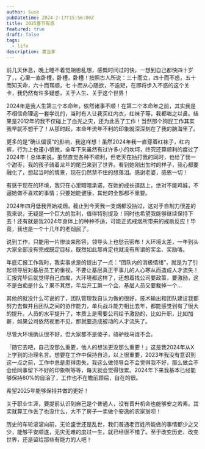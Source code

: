 ```yaml
---
author: Suse
pubDatetime: 2024-2-17T15:56:00Z
title: 2025春节有感
featured: true
draft: false
tags:
  - life
description: 喜当爹
---
```


前几天休息，晚上睡不着觉胡思乱想，感慨时间过的快，一想到自己都快四十岁了，，心里一直卧槽，卧槽，卧槽！按照古人所说：三十而立，四十而不惑，五十而知天命，六十而耳顺，七 十而从心随欲，不逾矩，在即将步入不惑的这个关卡，我仍然有许多疑惑，关于人生、关于这个世界！

2024年是我人生第三个本命年，依然诸事不顺！在第二个本命年之前，其实我是不相信命理这一套学说的，当时有人让我买红内衣，红袜子等，我都嗤之以鼻。结果是2012年的我不仅碰上了血光之灾，还为此丢了工作！当然那个狗屁工作其实我早就不想干了！从那时起，本命年流年不利的印象就深深刻在了我的脑海里了。

更多的是“确认偏误”的影响，我这样想！虽然2024年我一直穿着红袜子，红内裤，行为上也谨小慎微，全年下来虽然有过许多小的坎坷，终究还算顺利的度过了2024年！总体来说，虽然直觉各种不顺利，但老天在抽打我的同时，也给了我一个甜枣，我的孩子骑着龙年的尾巴来到了世界。看到她刚出生时的样子，我心都要融化了，想起当时的情景，现在仍然禁不住的想落泪。感谢老婆，感恩一切！

有感于现在的环境，我只在心里暗暗承诺，在她的成长道路上，绝对不能鸡娃，不逼她做不喜欢的事情；只要她能健康，其他的全部都不重要。

2024年四月低我开始戒烟，截止到今天我一支烟都没抽过，这对于自制力很差的我来说，无疑是一个巨大的胜利，值得特别提及！同时也希望我能够继续保持下去！还有就是我2024年身体上的种种不适，可能正式戒烟所带来的戒断反应！毕竟，我也是一个十几年的老烟民了。

说到工作，只能用一片惨淡来形容，领导头上也愁云密布！大环境太差，一年到头大家全部没有完成既定目标，既然如此那肯定也就没有所谓的奖金、奖励咯。

年底汇报工作我时，我实事求是的提出了一点：“团队内的消极情绪”，就是为了引起领导层对基层员工的重视，不要让基层真正干事儿的人心寒从而造成人才流失！汇报完毕后就觉得自己白痴，大环境都这样了，还想着找公司要政策，要激励，这不是白痴是什么？果不其然，年后开工第一个会，基层人员又要裁掉一个...

其他的就没什么可说的了，团队管理我自认为做的很好，技术输出和团队建设我都努力去做并且团队之间的协作能力，单兵战斗能力相比去年，都能感觉到有了很大的提升。人员的水平提升了，本质上是需要公司给予激励的，比如升职，比如加薪，如果公司依然视而不见，那就要造成被动的人才流失了。

尽管大环境确认很不好，但大家都不是傻子，骑驴找马谁不会。

「随它去吧，自己没那么重要，他人的想法更没那么重要！」这是我2024年从X上学到的治理名言。想要在工作中保持自洽，以上很重要，2023年我没有意识到这一点之前，工作中总是患得患失，我这么做领导会不会觉得我不好，那么做会不会给同事留下不好的印象啊等等，每天就会觉得很累。2024年下来我基本已经能够保持80%的自洽了，工作也不在瞻前顾后，自在的很。

希望2025年能够保持并做的更好！

关于职业生涯，要提前认识到自己是个普通人，没有晋升机会也能够安之若素。其实就算工作丢了也没什么，大不了房子一卖做个安逸的农家翁呗！

历史的车轮滚滚向前，无论盛世还是乱世，我们普通老百姓所能做的事情都少之又少，能够平安顺遂，无灾无难的度过一生，就已经很不错了。至于改变历史、改变世界，还是留给那些有能力的人吧！